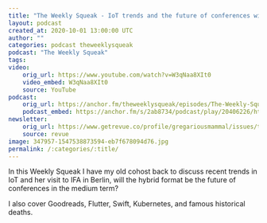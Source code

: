 ```yaml
---
title: "The Weekly Squeak - IoT trends and the future of conferences with Cate Lawrence"
layout: podcast
created_at: 2020-10-01 13:00:00 UTC
author: ""
categories: podcast theweeklysqueak
podcast: "The Weekly Squeak"
tags: 
video:
    orig_url: https://www.youtube.com/watch?v=W3qNaa8XIt0
    video_embed: W3qNaa8XIt0
    source: YouTube
podcast:  
    orig_url: https://anchor.fm/theweeklysqueak/episodes/The-Weekly-Squeak---IoT-trends-and-the-future-of-conferences-with-Cate-Lawrence-ekd8gi
    podcast_embed: https://anchor.fm/s/2ab8734/podcast/play/20406226/https%3A%2F%2Fd3ctxlq1ktw2nl.cloudfront.net%2Fstaging%2F2020-8-30%2F704b8724-3da3-5341-7641-6da4db1b0b91.mp3
newsletter:
    orig_url: https://www.getrevue.co/profile/gregariousmammal/issues/the-weekly-squeak-iot-trends-and-the-future-of-conferences-with-cate-lawrence-280433
    source: revue    
image: 347957-1547538873594-eb7f678094d76.jpg
permalink: /:categories/:title/
---
```

In this Weekly Squeak I have my old cohost back to discuss recent trends in IoT and her visit to IFA in Berlin, will the hybrid format be the future of conferences in the medium term?

I also cover Goodreads, Flutter, Swift, Kubernetes, and famous historical deaths.